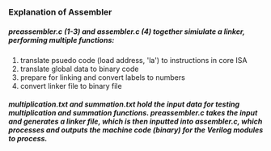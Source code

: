 ### Explanation of Assembler

##### preassembler.c (1-3) and assembler.c (4) together simiulate a linker, performing multiple functions:

1. translate psuedo code (load address, 'la') to instructions in core ISA
2. translate global data to binary code
3. prepare for linking and convert labels to numbers
4. convert linker file to binary file

##### multiplication.txt and summation.txt hold the input data for testing multiplication and summation functions. preassembler.c takes the input and generates a linker file, which is then inputted into assembler.c, which processes and outputs the machine code (binary) for the Verilog modules to process.

